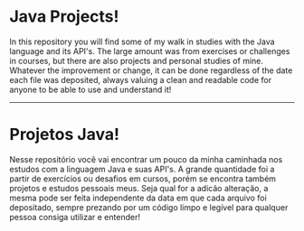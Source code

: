# Java Projects!

In this repository you will find some of my walk in studies with the Java language and its API's. The large amount was from exercises or challenges in courses, but there are also projects and personal studies of mine.
Whatever the improvement or change, it can be done regardless of the date each file was deposited, always valuing a clean and readable code for anyone to be able to use and understand it!

*******************

# Projetos Java!

Nesse repositório você vai encontrar um pouco da minha caminhada nos estudos com a linguagem Java e suas API's. A grande quantidade foi a partir de exercícios ou desafios em cursos, porém se encontra também projetos e estudos pessoais meus.
Seja qual for a adicão alteração, a mesma pode ser feita independente da data em que cada arquivo foi depositado, sempre prezando por um código limpo e legível para qualquer pessoa consiga utilizar e entender!
